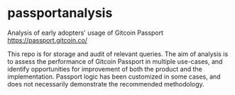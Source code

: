 # passportanalysis
Analysis of early adopters' usage of Gitcoin Passport
https://passport.gitcoin.co/

This repo is for storage and audit of relevant queries.  The aim of analysis is to assess the performance of Gitcoin Passport in multiple use-cases, and identify opportunities for improvement of both the product and the implementation.  Passport logic has been customized in some cases, and does not necessarily demonstrate the recommended methodology.
